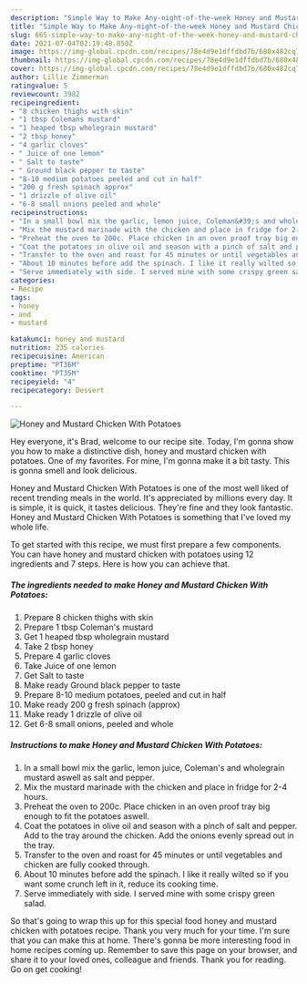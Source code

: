```yaml
---
description: "Simple Way to Make Any-night-of-the-week Honey and Mustard Chicken With Potatoes"
title: "Simple Way to Make Any-night-of-the-week Honey and Mustard Chicken With Potatoes"
slug: 665-simple-way-to-make-any-night-of-the-week-honey-and-mustard-chicken-with-potatoes
date: 2021-07-04T02:19:48.850Z
image: https://img-global.cpcdn.com/recipes/78e4d9e1dffdbd7b/680x482cq70/honey-and-mustard-chicken-with-potatoes-recipe-main-photo.jpg
thumbnail: https://img-global.cpcdn.com/recipes/78e4d9e1dffdbd7b/680x482cq70/honey-and-mustard-chicken-with-potatoes-recipe-main-photo.jpg
cover: https://img-global.cpcdn.com/recipes/78e4d9e1dffdbd7b/680x482cq70/honey-and-mustard-chicken-with-potatoes-recipe-main-photo.jpg
author: Lillie Zimmerman
ratingvalue: 5
reviewcount: 3982
recipeingredient:
- "8 chicken thighs with skin"
- "1 tbsp Colemans mustard"
- "1 heaped tbsp wholegrain mustard"
- "2 tbsp honey"
- "4 garlic cloves"
- " Juice of one lemon"
- " Salt to taste"
- " Ground black pepper to taste"
- "8-10 medium potatoes peeled and cut in half"
- "200 g fresh spinach approx"
- "1 drizzle of olive oil"
- "6-8 small onions peeled and whole"
recipeinstructions:
- "In a small bowl mix the garlic, lemon juice, Coleman&#39;s and wholegrain mustard aswell as salt and pepper."
- "Mix the mustard marinade with the chicken and place in fridge for 2-4 hours."
- "Preheat the oven to 200c. Place chicken in an oven proof tray big enough to fit the potatoes aswell."
- "Coat the potatoes in olive oil and season with a pinch of salt and pepper. Add to the tray around the chicken. Add the onions evenly spread out in the tray."
- "Transfer to the oven and roast for 45 minutes or until vegetables and chicken are fully cooked through."
- "About 10 minutes before add the spinach. I like it really wilted so if you want some crunch left in it, reduce its cooking time."
- "Serve immediately with side. I served mine with some crispy green salad."
categories:
- Recipe
tags:
- honey
- and
- mustard

katakunci: honey and mustard 
nutrition: 235 calories
recipecuisine: American
preptime: "PT36M"
cooktime: "PT35M"
recipeyield: "4"
recipecategory: Dessert

---
```



![Honey and Mustard Chicken With Potatoes](https://img-global.cpcdn.com/recipes/78e4d9e1dffdbd7b/680x482cq70/honey-and-mustard-chicken-with-potatoes-recipe-main-photo.jpg)

Hey everyone, it's Brad, welcome to our recipe site. Today, I'm gonna show you how to make a distinctive dish, honey and mustard chicken with potatoes. One of my favorites. For mine, I'm gonna make it a bit tasty. This is gonna smell and look delicious.

Honey and Mustard Chicken With Potatoes is one of the most well liked of recent trending meals in the world. It's appreciated by millions every day. It is simple, it is quick, it tastes delicious. They're fine and they look fantastic. Honey and Mustard Chicken With Potatoes is something that I've loved my whole life.




To get started with this recipe, we must first prepare a few components. You can have honey and mustard chicken with potatoes using 12 ingredients and 7 steps. Here is how you can achieve that.

<!--inarticleads1-->

##### The ingredients needed to make Honey and Mustard Chicken With Potatoes:

1. Prepare 8 chicken thighs with skin
1. Prepare 1 tbsp Coleman&#39;s mustard
1. Get 1 heaped tbsp wholegrain mustard
1. Take 2 tbsp honey
1. Prepare 4 garlic cloves
1. Take  Juice of one lemon
1. Get  Salt to taste
1. Make ready  Ground black pepper to taste
1. Prepare 8-10 medium potatoes, peeled and cut in half
1. Make ready 200 g fresh spinach (approx)
1. Make ready 1 drizzle of olive oil
1. Get 6-8 small onions, peeled and whole




<!--inarticleads2-->

##### Instructions to make Honey and Mustard Chicken With Potatoes:

1. In a small bowl mix the garlic, lemon juice, Coleman&#39;s and wholegrain mustard aswell as salt and pepper.
1. Mix the mustard marinade with the chicken and place in fridge for 2-4 hours.
1. Preheat the oven to 200c. Place chicken in an oven proof tray big enough to fit the potatoes aswell.
1. Coat the potatoes in olive oil and season with a pinch of salt and pepper. Add to the tray around the chicken. Add the onions evenly spread out in the tray.
1. Transfer to the oven and roast for 45 minutes or until vegetables and chicken are fully cooked through.
1. About 10 minutes before add the spinach. I like it really wilted so if you want some crunch left in it, reduce its cooking time.
1. Serve immediately with side. I served mine with some crispy green salad.




So that's going to wrap this up for this special food honey and mustard chicken with potatoes recipe. Thank you very much for your time. I'm sure that you can make this at home. There's gonna be more interesting food in home recipes coming up. Remember to save this page on your browser, and share it to your loved ones, colleague and friends. Thank you for reading. Go on get cooking!

